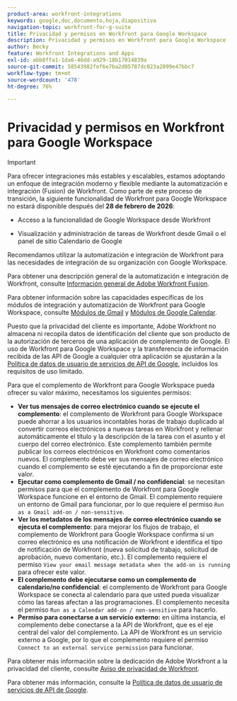 ```yaml
---
product-area: workfront-integrations
keywords: google,doc,documento,hoja,diapositiva
navigation-topic: workfront-for-g-suite
title: Privacidad y permisos en Workfront para Google Workspace
description: Privacidad y permisos en Workfront para Google Workspace
author: Becky
feature: Workfront Integrations and Apps
exl-id: abb8ffa1-1da6-46dd-a929-18b17014839a
source-git-commit: 58543982fef6e7ba2d05787dc023a2099e47bbc7
workflow-type: tm+mt
source-wordcount: '478'
ht-degree: 76%

---
```


# Privacidad y permisos en Workfront para Google Workspace

>[!IMPORTANT]
>
>Para ofrecer integraciones más estables y escalables, estamos adoptando un enfoque de integración moderno y flexible mediante la automatización e integración (Fusion) de Workfront. Como parte de este proceso de transición, la siguiente funcionalidad de Workfront para Google Workspace no estará disponible después del **28 de febrero de 2026**:
>
>* Acceso a la funcionalidad de Google Workspace desde Workfront
>
>* Visualización y administración de tareas de Workfront desde Gmail o el panel de sitio Calendario de Google
>
>Recomendamos utilizar la automatización e integración de Workfront para las necesidades de integración de su organización con Google Workspace.
>
>Para obtener una descripción general de la automatización e integración de Workfront, consulte [Información general de Adobe Workfront Fusion](https://experienceleague.adobe.com/es/docs/workfront-fusion/using/get-started-with-fusion/understand-workfront-fusion/workfront-fusion-overview).
>
>Para obtener información sobre las capacidades específicas de los módulos de integración y automatización de Workfront para Google Workspace, consulte [Módulos de Gmail](https://experienceleague.adobe.com/es/docs/workfront-fusion/using/references/apps-and-their-modules/third-party-app-connectors/gmail-modules) y [Módulos de Google Calendar](https://experienceleague.adobe.com/es/docs/workfront-fusion/using/references/apps-and-their-modules/third-party-app-connectors/google-calendar-modules).

Puesto que la privacidad del cliente es importante, Adobe Workfront no almacena ni recopila datos de identificación del cliente que son producto de la autorización de terceros de una aplicación de complemento de Google. El uso de Workfront para Google Workspace y la transferencia de información recibida de las API de Google a cualquier otra aplicación se ajustarán a la [Política de datos de usuario de servicios de API de Google](https://developers.google.com/terms/api-services-user-data-policy), incluidos los requisitos de uso limitado.

Para que el complemento de Workfront para Google Workspace pueda ofrecer su valor máximo, necesitamos los siguientes permisos:

* **Ver tus mensajes de correo electrónico cuando se ejecute el complemento**: el complemento de Workfront para Google Workspace puede ahorrar a los usuarios incontables horas de trabajo duplicado al convertir correos electrónicos a nuevas tareas en Workfront y rellenar automáticamente el título y la descripción de la tarea con el asunto y el cuerpo del correo electrónico. Este complemento también permite publicar los correos electrónicos en Workfront como comentarios nuevos. El complemento debe ver sus mensajes de correo electrónico cuando el complemento se esté ejecutando a fin de proporcionar este valor.
* **Ejecutar como complemento de Gmail / no confidencial**: se necesitan permisos para que el complemento de Workfront para Google Workspace funcione en el entorno de Gmail. El complemento requiere un entorno de Gmail para funcionar, por lo que requiere el permiso `Run as a Gmail add-on / non-sensitive`.
* **Ver los metadatos de los mensajes de correo electrónico cuando se ejecuta el complemento**: para mejorar los flujos de trabajo, el complemento de Workfront para Google Workspace confirma si un correo electrónico es una notificación de Workfront e identifica el tipo de notificación de Workfront (nueva solicitud de trabajo, solicitud de aprobación, nuevo comentario, etc.). El complemento requiere el permiso `View your email message metadata when the add-on is running` para ofrecer este valor.
* **El complemento debe ejecutarse como un complemento de calendario/no confidencial**: el complemento de Workfront para Google Workspace se conecta al calendario para que usted pueda visualizar cómo las tareas afectan a las programaciones. El complemento necesita el permiso `Run as a Calendar add-on / non-sensitive` para hacerlo.
* **Permiso para conectarse a un servicio externo:** en última instancia, el complemento debe conectarse a la API de Workfront, que es el eje central del valor del complemento. La API de Workfront es un servicio externo a Google, por lo que el complemento requiere el permiso `Connect to an external service permission` para funcionar.

Para obtener más información sobre la dedicación de Adobe Workfront a la privacidad del cliente, consulte [Aviso de privacidad de Workfront](https://www.adobe.com/content/dam/cc/en/legal/terms/enterprise/pdfs/Privacy-Notice-and-Privacy-Shield-Statement-Adobe-Workfront.pdf).

Para obtener más información, consulte la [Política de datos de usuario de servicios de API de Google](https://developers.google.com/terms/api-services-user-data-policy).
